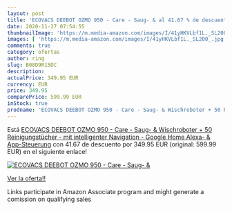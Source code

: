 ```yaml
---
layout: post
title: 'ECOVACS DEEBOT OZMO 950 - Care - Saug- & al 41.67 % de descuento'
date: 2020-11-27 07:54:55
thumbnailImage: 'https://m.media-amazon.com/images/I/41yHKVLbf1L._SL200_.jpg'
images: [ 'https://m.media-amazon.com/images/I/41yHKVLbf1L._SL200_.jpg' ]
comments: true
category: ofertas
author: ring
slug: B08D9R15DC
description:
actualPrice: 349.95 EUR
currency: EUR
price: 349.95
comparePrice: 599.99 EUR
inStock: true
prodname: 'ECOVACS DEEBOT OZMO 950 - Care - Saug- & Wischroboter + 50 Reinigungstücher - mit intelligenter Navigation - Google Home  Alexa- & App-Steuerung'
---
```


Está [ECOVACS DEEBOT OZMO 950 - Care - Saug- & Wischroboter + 50 Reinigungstücher - mit intelligenter Navigation - Google Home  Alexa- & App-Steuerung](https://www.amazon.de/dp/B08D9R15DC/?tag=tolees0ca-21) con 41.67 de descuento por 349.95 EUR (original: 599.99 EUR) en el siguiente enlace!

[![ECOVACS DEEBOT OZMO 950 - Care - Saug- &](https://m.media-amazon.com/images/I/41yHKVLbf1L._SL200_.jpg)](https://www.amazon.de/dp/B08D9R15DC/?tag=tolees0ca-21)

[Ver la oferta!!](https://www.amazon.de/dp/B08D9R15DC/?tag=tolees0ca-21)

Links participate in Amazon Associate program and might generate a comission on qualifying sales


